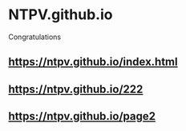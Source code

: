 # NTPV.github.io
Сongratulations
## https://ntpv.github.io/index.html
## https://ntpv.github.io/222
## https://ntpv.github.io/page2


